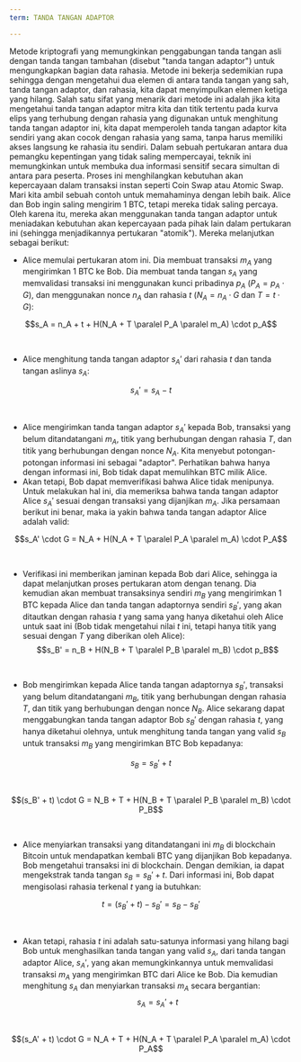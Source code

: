 ```yaml
---
term: TANDA TANGAN ADAPTOR

---
```

Metode kriptografi yang memungkinkan penggabungan tanda tangan asli dengan tanda tangan tambahan (disebut "tanda tangan adaptor") untuk mengungkapkan bagian data rahasia. Metode ini bekerja sedemikian rupa sehingga dengan mengetahui dua elemen di antara tanda tangan yang sah, tanda tangan adaptor, dan rahasia, kita dapat menyimpulkan elemen ketiga yang hilang. Salah satu sifat yang menarik dari metode ini adalah jika kita mengetahui tanda tangan adaptor mitra kita dan titik tertentu pada kurva elips yang terhubung dengan rahasia yang digunakan untuk menghitung tanda tangan adaptor ini, kita dapat memperoleh tanda tangan adaptor kita sendiri yang akan cocok dengan rahasia yang sama, tanpa harus memiliki akses langsung ke rahasia itu sendiri. Dalam sebuah pertukaran antara dua pemangku kepentingan yang tidak saling mempercayai, teknik ini memungkinkan untuk membuka dua informasi sensitif secara simultan di antara para peserta. Proses ini menghilangkan kebutuhan akan kepercayaan dalam transaksi instan seperti Coin Swap atau Atomic Swap. Mari kita ambil sebuah contoh untuk memahaminya dengan lebih baik. Alice dan Bob ingin saling mengirim 1 BTC, tetapi mereka tidak saling percaya. Oleh karena itu, mereka akan menggunakan tanda tangan adaptor untuk meniadakan kebutuhan akan kepercayaan pada pihak lain dalam pertukaran ini (sehingga menjadikannya pertukaran "atomik"). Mereka melanjutkan sebagai berikut:


- Alice memulai pertukaran atom ini. Dia membuat transaksi $m_A$ yang mengirimkan 1 BTC ke Bob. Dia membuat tanda tangan $s_A$ yang memvalidasi transaksi ini menggunakan kunci pribadinya $p_A$ ($P_A = p_A \cdot G$), dan menggunakan nonce $n_A$ dan rahasia $t$ ($N_A = n_A \cdot G$ dan $T = t \cdot G$):

$$s_A = n_A + t + H(N_A + T \paralel P_A \paralel m_A) \cdot p_A$$

&nbsp;


- Alice menghitung tanda tangan adaptor $s_A'$ dari rahasia $t$ dan tanda tangan aslinya $s_A$:

$$s_A' = s_A - t$$

&nbsp;


- Alice mengirimkan tanda tangan adaptor $s_A'$ kepada Bob, transaksi yang belum ditandatangani $m_A$, titik yang berhubungan dengan rahasia $T$, dan titik yang berhubungan dengan nonce $N_A$. Kita menyebut potongan-potongan informasi ini sebagai "adaptor". Perhatikan bahwa hanya dengan informasi ini, Bob tidak dapat memulihkan BTC milik Alice.
- Akan tetapi, Bob dapat memverifikasi bahwa Alice tidak menipunya. Untuk melakukan hal ini, dia memeriksa bahwa tanda tangan adaptor Alice $s_A'$ sesuai dengan transaksi yang dijanjikan $m_A$. Jika persamaan berikut ini benar, maka ia yakin bahwa tanda tangan adaptor Alice adalah valid:

$$s_A' \cdot G = N_A + H(N_A + T \paralel P_A \paralel m_A) \cdot P_A$$

&nbsp;


- Verifikasi ini memberikan jaminan kepada Bob dari Alice, sehingga ia dapat melanjutkan proses pertukaran atom dengan tenang. Dia kemudian akan membuat transaksinya sendiri $m_B$ yang mengirimkan 1 BTC kepada Alice dan tanda tangan adaptornya sendiri $s_B'$, yang akan ditautkan dengan rahasia $t$ yang sama yang hanya diketahui oleh Alice untuk saat ini (Bob tidak mengetahui nilai $t$ ini, tetapi hanya titik yang sesuai dengan $T$ yang diberikan oleh Alice): $$s_B' = n_B + H(N_B + T \paralel P_B \paralel m_B) \cdot p_B$$

&nbsp;


- Bob mengirimkan kepada Alice tanda tangan adaptornya $s_B'$, transaksi yang belum ditandatangani $m_B$, titik yang berhubungan dengan rahasia $T$, dan titik yang berhubungan dengan nonce $N_B$. Alice sekarang dapat menggabungkan tanda tangan adaptor Bob $s_B'$ dengan rahasia $t$, yang hanya diketahui olehnya, untuk menghitung tanda tangan yang valid $s_B$ untuk transaksi $m_B$ yang mengirimkan BTC Bob kepadanya:

$$s_B = s_B' + t$$

&nbsp;

$$(s_B' + t) \cdot G = N_B + T + H(N_B + T \paralel P_B \paralel m_B) \cdot P_B$$

&nbsp;


- Alice menyiarkan transaksi yang ditandatangani ini $m_B$ di blockchain Bitcoin untuk mendapatkan kembali BTC yang dijanjikan Bob kepadanya. Bob mengetahui transaksi ini di blockchain. Dengan demikian, ia dapat mengekstrak tanda tangan $s_B = s_B' + t$. Dari informasi ini, Bob dapat mengisolasi rahasia terkenal $t$ yang ia butuhkan:

$$t = (s_B' + t) - s_B' = s_B - s_B'$$

&nbsp;


- Akan tetapi, rahasia $t$ ini adalah satu-satunya informasi yang hilang bagi Bob untuk menghasilkan tanda tangan yang valid $s_A$, dari tanda tangan adaptor Alice, $s_A'$, yang akan memungkinkannya untuk memvalidasi transaksi $m_A$ yang mengirimkan BTC dari Alice ke Bob. Dia kemudian menghitung $s_A$ dan menyiarkan transaksi $m_A$ secara bergantian: $$s_A = s_A' + t$$

&nbsp;

$$(s_A' + t) \cdot G = N_A + T + H(N_A + T \paralel P_A \paralel m_A) \cdot P_A$$